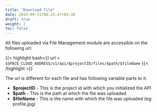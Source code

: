 ```yaml
---
title: "Download file"
date: 2019-09-21T08:15:47+05:30
draft: true
weight: 2
toc: false
---
```


All files uploaded via File Management module are accessible on the following url:

{{< highlight bash>}}
url = `$SPACE_CLOUD_ADDRESS/v1/api/$projectID/files/$path/$fileName`
{{< /highlight >}}

The url is different for each file and has following variable parts to it:

- **$projectID** - This is the project id with which you initialized the API
- **$path** - This is the path at which the file was uploaded
- **$fileName** - This is the name with which the file was uploaded (eg: profile.jpg)
